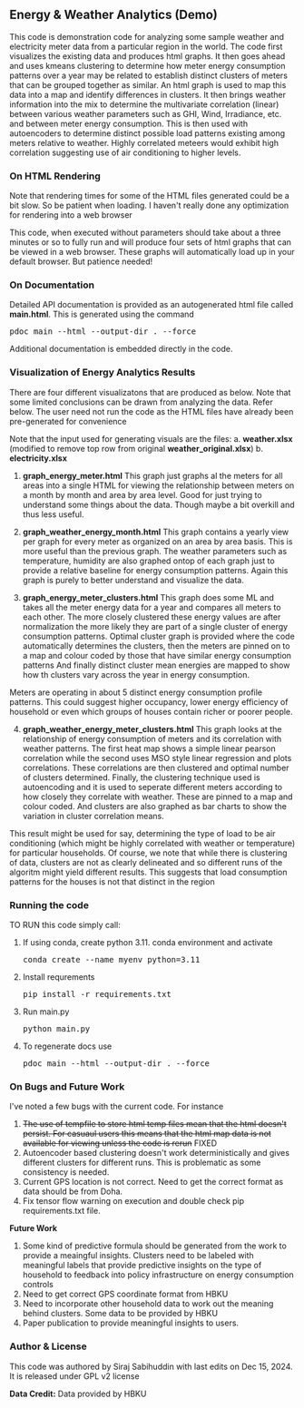 ## Energy & Weather Analytics (Demo)

This code is demonstration code for analyzing some sample weather and electricity 
meter data from a particular region in the world. The code first visualizes the 
existing data and produces html graphs. It then goes ahead and uses kmeans clustering 
to determine how meter energy consumption patterns over a year may be related to 
establish distinct clusters of meters that can be grouped together as similar. 
An html graph is used to map this data into a map and identify differences in clusters. 
It then brings weather information into the mix to determine the multivariate 
correlation (linear) between various weather parameters such as GHI, Wind, 
Irradiance, etc. and between meter energy consumption. This is then used with 
autoencoders to determine distinct possible load patterns existing among meters 
relative to weather. Highly correlated meteers would exhibit high correlation 
suggesting use of air conditioning to higher levels. 

### On HTML Rendering

Note that rendering times for some of the HTML files generated could be a bit
slow. So be patient when loading. I haven't really done any optimization for
rendering into a web browser

This code, when executed without parameters should take about a three minutes or
so to fully run and will produce four sets of html graphs that can be 
viewed in a web browser. These graphs will automatically load up in your default 
browser. But patience needed!

### On Documentation

Detailed API documentation is provided as an autogenerated html file called
**main.html**. This is generated using the command 

<pre>pdoc main --html --output-dir . --force</pre>

Additional documentation is embedded directly in the code. 

### Visualization of Energy Analytics Results
There are four different visualizatons that are produced as below. Note that some
limited conclusions can be drawn from analyzing the data. Refer below. The user
need not run the code as the HTML files have already been pre-generated for convenience

Note that the input used for generating visuals are the files:
a. **weather.xlsx** (modified to remove top row from original **weather_original.xlsx**)
b. **electricity.xlsx**


1. **graph_energy_meter.html**
This graph just graphs al the meters for all areas into a single HTML for
viewing the relationship between meters on a month by month and area by area
level. Good for just trying to understand some things about the data. Though
maybe a bit overkill and thus less useful. 

2. **graph_weather_energy_month.html**
This graph contains a yearly view per graph for every meter as organized
on an area by area basis. This is more useful than the previous graph. The 
weather parameters such as temperature, humidity are also graphed ontop of
each graph just to provide a relative baseline for energy consumption patterns. 
Again this graph is purely to better understand and visualize the data. 

3. **graph_energy_meter_clusters.html**
This graph does some ML and takes all the meter energy data for a year
and compares all meters to each other. The more closely clustered these
energy values are after normalization the more likely they are part of a single
cluster of energy consumption patterns. Optimal cluster graph is provided where
the code automatically determines the clusters, then the meters are pinned on
to a map and colour coded by those that have similar energy consumption patterns
And finally distinct cluster mean energies are mapped to show how th clusters vary
across the year in energy consumption. 

Meters are operating in about 5 distinct energy consumption profile patterns. 
This could suggest higher occupancy, lower energy efficiency of household or even
which groups of houses contain richer or poorer people.  

4. **graph_weather_energy_meter_clusters.html**
This graph looks at the relationship of energy consumption of meters and its
correlation with weather patterns. The first heat map shows a simple linear
pearson correlation while the second uses MSO style linear regression and plots
correlations. These correlations are then clustered and optimal number of clusters
determined. Finally, the clustering technique used is autoencoding and it is 
used to seperate different meters according to how closely they correlate with
weather. These are pinned to a map and colour coded. And clusters are also 
graphed as bar charts to show the variation in cluster correlation means. 

This result might be used for say, determining the type of load to be air conditioning 
(which might be highly correlated with weather or temperature) for particular households.
Of course, we note that while there is clustering of data, clusters are not as clearly
delineated and so different runs of the algoritm might yield different results. This 
suggests that load consumption patterns for the houses is not that distinct in the region 


### Running the code

TO RUN this code simply call:

1. If using conda, create python 3.11. conda environment and activate 
   <pre>conda create --name myenv python=3.11</pre>

2. Install requrements 
   <pre>pip install -r requirements.txt</pre> 

3. Run main.py 
   <pre>python main.py</pre>

4. To regenerate docs use
   
   <pre>pdoc main --html --output-dir . --force</pre>


### On Bugs and Future Work

I've noted a few bugs with the current code. For instance

1. ~~The use of tempfile to store html temp files mean that the html doesn't persist. For casuaul users this means that the html map data is not available for viewing unless the code is rerun~~ FIXED
2. Autoencoder based clustering doesn't work deterministically and gives different clusters for different runs. This is problematic as some consistency is needed. 
3. Current GPS location is not correct. Need to get the correct format as data should be from Doha. 
4. Fix tensor flow warning on execution and double check pip requirements.txt file. 


**Future Work**

1. Some kind of predictive formula should be generated from the work to provide a meaingful insights. Clusters need to be labeled with meaningful labels that provide predictive insights on the type of household to feedback into policy infrastructure on energy consumption controls
2. Need to get correct GPS coordinate format from HBKU
3. Need to incorporate other household data to work out the meaning behind clusters. Some data to be provided by HBKU
4. Paper publication to provide meaningful insights to users.  


### Author & License

This code was authored by Siraj Sabihuddin with last edits on Dec 15, 2024. It is released
under GPL v2 license

**Data Credit:** 
Data provided by HBKU 